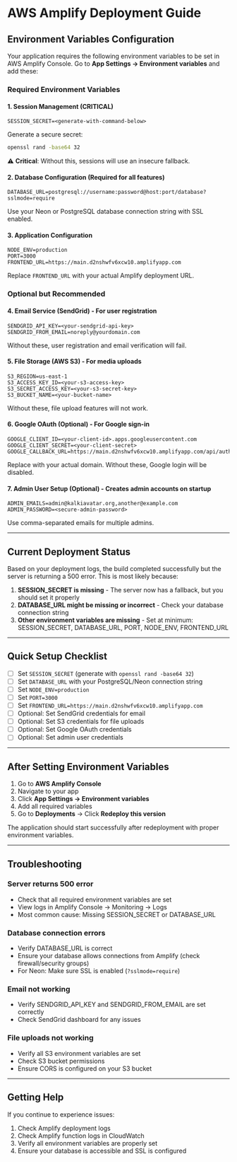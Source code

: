 # AWS Amplify Deployment Guide

## Environment Variables Configuration

Your application requires the following environment variables to be set in AWS Amplify Console. Go to **App Settings → Environment variables** and add these:

### Required Environment Variables

#### 1. Session Management (CRITICAL)
```
SESSION_SECRET=<generate-with-command-below>
```
Generate a secure secret:
```bash
openssl rand -base64 32
```
⚠️ **Critical**: Without this, sessions will use an insecure fallback.

#### 2. Database Configuration (Required for all features)
```
DATABASE_URL=postgresql://username:password@host:port/database?sslmode=require
```
Use your Neon or PostgreSQL database connection string with SSL enabled.

#### 3. Application Configuration
```
NODE_ENV=production
PORT=3000
FRONTEND_URL=https://main.d2nshwfv6xcw10.amplifyapp.com
```
Replace `FRONTEND_URL` with your actual Amplify deployment URL.

### Optional but Recommended

#### 4. Email Service (SendGrid) - For user registration
```
SENDGRID_API_KEY=<your-sendgrid-api-key>
SENDGRID_FROM_EMAIL=noreply@yourdomain.com
```
Without these, user registration and email verification will fail.

#### 5. File Storage (AWS S3) - For media uploads
```
S3_REGION=us-east-1
S3_ACCESS_KEY_ID=<your-s3-access-key>
S3_SECRET_ACCESS_KEY=<your-s3-secret-key>
S3_BUCKET_NAME=<your-bucket-name>
```
Without these, file upload features will not work.

#### 6. Google OAuth (Optional) - For Google sign-in
```
GOOGLE_CLIENT_ID=<your-client-id>.apps.googleusercontent.com
GOOGLE_CLIENT_SECRET=<your-client-secret>
GOOGLE_CALLBACK_URL=https://main.d2nshwfv6xcw10.amplifyapp.com/api/auth/google/callback
```
Replace with your actual domain. Without these, Google login will be disabled.

#### 7. Admin User Setup (Optional) - Creates admin accounts on startup
```
ADMIN_EMAILS=admin@kalkiavatar.org,another@example.com
ADMIN_PASSWORD=<secure-admin-password>
```
Use comma-separated emails for multiple admins.

---

## Current Deployment Status

Based on your deployment logs, the build completed successfully but the server is returning a 500 error. This is most likely because:

1. **SESSION_SECRET is missing** - The server now has a fallback, but you should set it properly
2. **DATABASE_URL might be missing or incorrect** - Check your database connection string
3. **Other environment variables are missing** - Set at minimum: SESSION_SECRET, DATABASE_URL, PORT, NODE_ENV, FRONTEND_URL

---

## Quick Setup Checklist

- [ ] Set `SESSION_SECRET` (generate with `openssl rand -base64 32`)
- [ ] Set `DATABASE_URL` with your PostgreSQL/Neon connection string
- [ ] Set `NODE_ENV=production`
- [ ] Set `PORT=3000`
- [ ] Set `FRONTEND_URL=https://main.d2nshwfv6xcw10.amplifyapp.com`
- [ ] Optional: Set SendGrid credentials for email
- [ ] Optional: Set S3 credentials for file uploads
- [ ] Optional: Set Google OAuth credentials
- [ ] Optional: Set admin user credentials

---

## After Setting Environment Variables

1. Go to **AWS Amplify Console**
2. Navigate to your app
3. Click **App Settings → Environment variables**
4. Add all required variables
5. Go to **Deployments** → Click **Redeploy this version**

The application should start successfully after redeployment with proper environment variables.

---

## Troubleshooting

### Server returns 500 error
- Check that all required environment variables are set
- View logs in Amplify Console → Monitoring → Logs
- Most common cause: Missing SESSION_SECRET or DATABASE_URL

### Database connection errors
- Verify DATABASE_URL is correct
- Ensure your database allows connections from Amplify (check firewall/security groups)
- For Neon: Make sure SSL is enabled (`?sslmode=require`)

### Email not working
- Verify SENDGRID_API_KEY and SENDGRID_FROM_EMAIL are set correctly
- Check SendGrid dashboard for any issues

### File uploads not working
- Verify all S3 environment variables are set
- Check S3 bucket permissions
- Ensure CORS is configured on your S3 bucket

---

## Getting Help

If you continue to experience issues:
1. Check Amplify deployment logs
2. Check Amplify function logs in CloudWatch
3. Verify all environment variables are properly set
4. Ensure your database is accessible and SSL is configured
